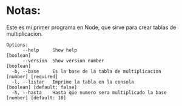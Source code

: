 # Notas:
Este es mi primer programa en Node, que sirve para crear tablas de multiplicacion.

```
Options:
      --help     Show help                                                          [boolean]
      --version  Show version number                                                [boolean]
  -b, --base     Es la base de la tabla de multiplicacion                           [number] [required]
  -l, --listar   Imprime la tabla en la consola                                     [boolean] [default: false]
  -h, --hasta    Hasta que numero sera multiplicado la base                         [number] [default: 10]
```